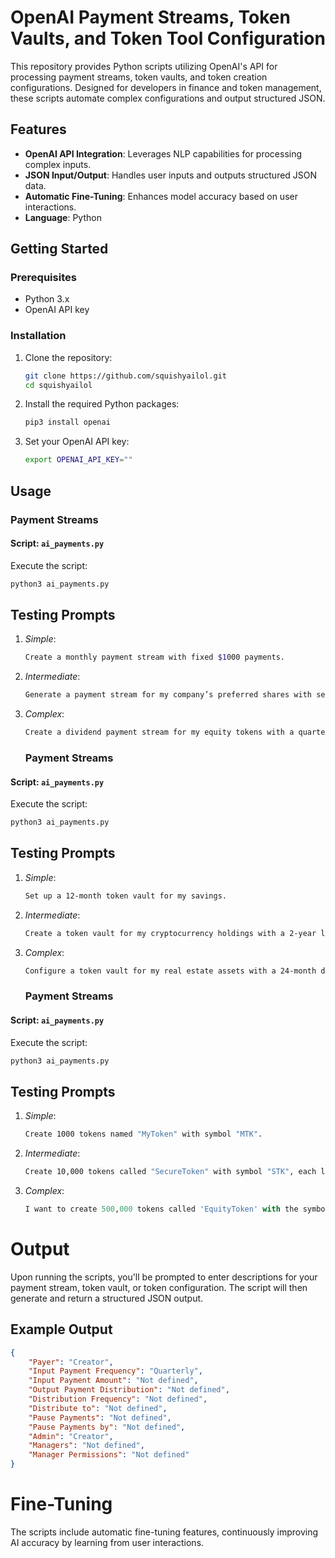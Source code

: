 # OpenAI Payment Streams, Token Vaults, and Token Tool Configuration

This repository provides Python scripts utilizing OpenAI's API for processing payment streams, token vaults, and token creation configurations. Designed for developers in finance and token management, these scripts automate complex configurations and output structured JSON.

## Features

- **OpenAI API Integration**: Leverages NLP capabilities for processing complex inputs.
- **JSON Input/Output**: Handles user inputs and outputs structured JSON data.
- **Automatic Fine-Tuning**: Enhances model accuracy based on user interactions.
- **Language**: Python

## Getting Started

### Prerequisites

- Python 3.x
- OpenAI API key

### Installation

1. Clone the repository:
    ```bash
    git clone https://github.com/squishyailol.git
    cd squishyailol
    ```

2. Install the required Python packages:
    ```bash
    pip3 install openai
    ```

3. Set your OpenAI API key:
    ```bash
    export OPENAI_API_KEY=""
    ```

## Usage

### Payment Streams

#### Script: `ai_payments.py`

Execute the script:
```bash
python3 ai_payments.py
```

## Testing Prompts

1. *Simple*:
    ```bash
    Create a monthly payment stream with fixed $1000 payments.
    ```

2. *Intermediate*:
    ```bash
    Generate a payment stream for my company’s preferred shares with semi-annual payouts linked to performance metrics.
    ```

3. *Complex*:
    ```bash
    Create a dividend payment stream for my equity tokens with a quarterly payout of the sum that got paid into the payment stream contract.
    ```

    ### Payment Streams

#### Script: `ai_payments.py`

Execute the script:
```bash
python3 ai_payments.py
```

## Testing Prompts

1. *Simple*:
    ```bash
    Set up a 12-month token vault for my savings.
    ```

2. *Intermediate*:
    ```bash
    Create a token vault for my cryptocurrency holdings with a 2-year lock-up and a 10% withdrawal penalty before maturity.
    ```

3. *Complex*:
    ```bash
    Configure a token vault for my real estate assets with a 24-month duration and a 5% early withdrawal penalty.
    ```

    ### Payment Streams

#### Script: `ai_payments.py`

Execute the script:
```bash
python3 ai_payments.py
```
## Testing Prompts

1. *Simple*:
    ```bash
    Create 1000 tokens named "MyToken" with symbol "MTK".
    ```

2. *Intermediate*:
    ```bash
    Create 10,000 tokens called "SecureToken" with symbol "STK", each linked to a security document.
    ```

3. *Complex*:
    ```python
    I want to create 500,000 tokens called 'EquityToken' with the symbol 'EQT'. The tokens should be linked to a shareholder agreement document, and 10,000 of these tokens should be linked to a signed contract document. New tokens can be minted up to a max cap of 600,000. These tokens should have the ability to freeze in case of regulatory issues, and an authority address must be able to force transfer tokens in case of fraud. I want to allow a 0.0015 ETH transaction fee, which I will earn. Only whitelisted addresses should be able to interact with the tokens, and I'll manage the whitelist as the admin. The primary token owner will be my wallet address. Also, the tokens need to have a preference signature to create preference shares. Lastly, ensure that token owners can pause their tokens if needed.
    ```

# Output

Upon running the scripts, you'll be prompted to enter descriptions for your payment stream, token vault, or token configuration. The script will then generate and return a structured JSON output.

## Example Output

```json
{
    "Payer": "Creator",
    "Input Payment Frequency": "Quarterly",
    "Input Payment Amount": "Not defined",
    "Output Payment Distribution": "Not defined",
    "Distribution Frequency": "Not defined",
    "Distribute to": "Not defined",
    "Pause Payments": "Not defined",
    "Pause Payments by": "Not defined",
    "Admin": "Creator",
    "Managers": "Not defined",
    "Manager Permissions": "Not defined"
}
```

# Fine-Tuning

The scripts include automatic fine-tuning features, continuously improving AI accuracy by learning from user interactions.

